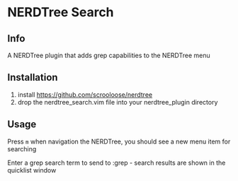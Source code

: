 NERDTree Search
=====================================

Info
-------------------------------------
A NERDTree plugin that adds grep capabilities to the NERDTree menu


Installation
-------------------------------------
1. install https://github.com/scrooloose/nerdtree
2. drop the nerdtree_search.vim file into your nerdtree_plugin directory

Usage
-------------------------------------
Press `m` when navigation the NERDTree, you should see a new menu item for searching

Enter a grep search term to send to :grep - search results are shown in the quicklist window

